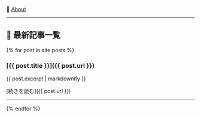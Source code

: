 
👤 [About](profile.md)

---

## 🌱 最新記事一覧

{% for post in site.posts %}
### [{{ post.title }}]({{ post.url }})

{{ post.excerpt | markdownify }}

[続きを読む]({{ post.url }})

---

{% endfor %}
